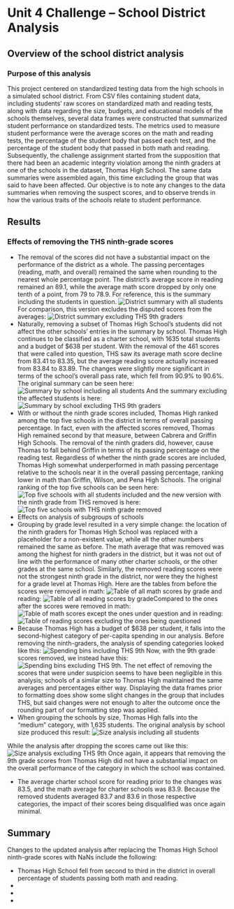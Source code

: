 # Unit 4 Challenge – School District Analysis
## Overview of the school district analysis
### Purpose of this analysis
This project centered on standardized testing data from the high schools in a simulated school district. From CSV files containing student data, including students’ raw scores on standardized math and reading tests, along with data regarding the size, budgets, and educational models of the schools themselves, several data frames were constructed that summarized student performance on standardized tests. The metrics used to measure student performance were the average scores on the math and reading tests, the percentage of the student body that passed each test, and the percentage of the student body that passed in both math and reading. 
Subsequently, the challenge assignment started from the supposition that there had been an academic integrity violation among the ninth graders at one of the schools in the dataset, Thomas High School. The same data summaries were assembled again, this time excluding the group that was said to have been affected. Our objective is to note any changes to the data summaries when removing the suspect scores, and to observe trends in how the various traits of the schools relate to student performance.
## Results
### Effects of removing the THS ninth-grade scores
- The removal of the scores did not have a substantial impact on the performance of the district as a whole. The passing percentages (reading, math, and overall) remained the same when rounding to the nearest whole percentage point. The district’s average score in reading remained an 89.1, while the average math score dropped by only one tenth of a point, from 79 to 78.9. For reference, this is the summary including the students in question. ![District summary with all students](Resources/Original_district_summary.png) For comparison, this version excludes the disputed scores from the averages: ![District summary excluding THS 9th graders](Resources/New_district_summary.png)
- Naturally, removing a subset of Thomas High School’s students did not affect the other schools’ entries in the summary by school. Thomas High continues to be classified as a charter school, with 1635 total students and a budget of $638 per student. With the removal of the 461 scores that were called into question, THS saw its average math score decline from 83.41 to 83.35, but the average reading score actually increased from 83.84 to 83.89. The changes were slightly more significant in terms of the school’s overall pass rate, which fell from 90.9% to 90.6%. The original summary can be seen here: ![Summary by school including all students](Resources/Original_by_school.png) And the summary excluding the affected students is here: ![Summary by school excluding THS 9th graders](Resources/New_per_school_summary.png)
- With or without the ninth grade scores included, Thomas High ranked among the top five schools in the district in terms of overall passing percentage. In fact, even with the affected scores removed, Thomas High remained second by that measure, between Cabrera and Griffin High Schools. The removal of the ninth graders did, however, cause Thomas to fall behind Griffin in terms of its passing percentage on the reading test. Regardless of whether the ninth grade scores are included, Thomas High somewhat underperformed in math passing percentage relative to the schools near it in the overall passing percentage, ranking lower in math than Griffin, Wilson, and Pena High Schools. The original ranking of the top five schools can be seen here: ![Top five schools with all students included](Resources/Original_top_schools.png) and the new version with the ninth grade from THS removed is here: ![Top five schools with THS ninth grade removed](Resources/New_top_schools.png)
- Effects on analysis of subgroups of schools
 - Grouping by grade level resulted in a very simple change: the location of the ninth graders for Thomas High School was replaced with a placeholder for a non-existent value, while all the other numbers remained the same as before. The math average that was removed was among the highest for ninth graders in the district, but it was not out of line with the performance of many other charter schools, or the other grades at the same school. Similarly, the removed reading scores were not the strongest ninth grade in the district, nor were they the highest for a grade level at Thomas High. Here are the tables from before the scores were removed in math: ![Table of all math scores by grade](Resources/Original_math_by_grade.png) 
and reading: ![Table of all reading scores by grade](Resources/Original_reading_by_grade.png)Compared to the ones after the scores were removed in math: 
![Table of math scores except the ones under question](Resources/New_math_by_grade.png) 
and in reading: ![Table of reading scores excluding the ones being questioned](Resources/New_reading_by_grade.png)
 - Because Thomas High has a budget of $638 per student, it falls into the second-highest category of per-capita spending in our analysis. Before removing the ninth-graders, the analysis of spending categories looked like this: ![Spending bins including THS 9th](Resources/original_by_spending.png)
Now, with the 9th grade scores removed, we instead have this: ![Spending bins excluding THS 9th](Resources/new_by_spending.png). The net effect of removing the scores that were under suspicion seems to have been negligible in this analysis; schools of a similar size to Thomas High maintained the same averages and percentages either way. Displaying the data frames prior to formatting does show some slight changes in the group that includes THS, but said changes were not enough to alter the outcome once the rounding part of our formatting step was applied.
 - When grouping the schools by size, Thomas High falls into the “medium” category, with 1,635 students. The original analysis by school size produced this result:
![Size analysis including all students](Resources/Original_by_size.png)

While the analysis after dropping the scores came out like this:
![Size analysis excluding THS 9th](Resources/New_by_size.png)
Once again, it appears that removing the 9th grade scores from Thomas High did not have a substantial impact on the overall performance of the category in which the school was contained.

-	The average charter school score for reading prior to the changes was 83.5, and the math average for charter schools was 83.9. Because the removed students averaged 83.7 and 83.6 in those respective categories, the impact of their scores being disqualified was once again minimal. 
## Summary
Changes to the updated analysis after replacing the Thomas High School ninth-grade scores with NaNs include the following:
- Thomas High School fell from second to third in the district in overall percentage of students passing both math and reading.
-
-
-

